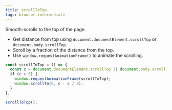 ```yaml
---
title: scrollToTop
tags: browser,intermediate
---
```


Smooth-scrolls to the top of the page.

- Get distance from top using `document.documentElement.scrollTop` or `document.body.scrollTop`.
- Scroll by a fraction of the distance from the top.
- Use `window.requestAnimationFrame()` to animate the scrolling.

```js
const scrollToTop = () => {
  const c = document.documentElement.scrollTop || document.body.scrollTop;
  if (c > 0) {
    window.requestAnimationFrame(scrollToTop);
    window.scrollTo(0, c - c / 8);
  }
};
```

```js
scrollToTop();
```
